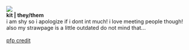 <img src="https://file.garden/ZRYOn_KULjLI5-69/pagedolls/noelleAct.gif"><br>
<b>kit | they/them</b><br>
i am shy so i apologize if i dont int much! i love meeting people though!<br>
also my strawpage is a little outdated do not mind that...
<br><br>
<a href="https://www.tumblr.com/goomyloid/780681037637419008/sitritea-s-noelle-design?source=share">pfp credit</a>
